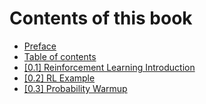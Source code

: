 # Contents of this book

* [Preface](../index.md)
* [Table of contents](table_of_contents.md)
* [[0.1] Reinforcement Learning Introduction](notations.md)
* [[0.2] RL Example](SuperMarioBros-v0.ipynb)
* [[0.3] Probability Warmup](Prob_warmup.md)
